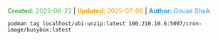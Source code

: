 <span style="color:#4caf50;"><b>Created:</b> 2025-06-22</span> | <span style="color:#ff9800;"><b>Updated:</b> 2025-07-06</span> | <span style="color:#2196f3;"><b>Author:</b> Gouse Shaik</span>
```
podman tag localhost/ubi-unzip:latest 100.210.10.6:5007/cron-image/busybox:latest
```